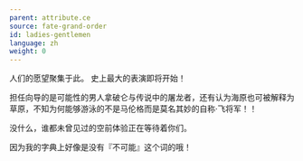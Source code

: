 ```yaml
---
parent: attribute.ce
source: fate-grand-order
id: ladies-gentlemen
language: zh
weight: 0
---
```


人们的愿望聚集于此。
史上最大的表演即将开始！

担任向导的是可能性的男人拿破仑与传说中的屠龙者，还有认为海原也可被解释为草原，不知为何能够游泳的不是马伦格而是莫名其妙的自称·飞将军！！

没什么，谁都未曾见过的空前体验正在等待着你们。

因为我的字典上好像是没有『不可能』这个词的哦！
